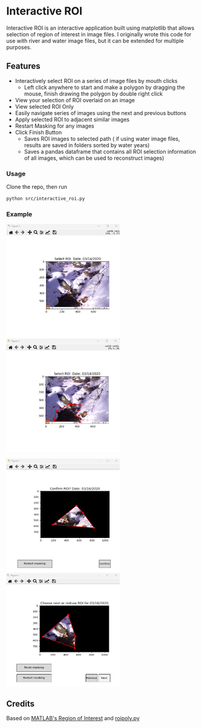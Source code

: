 # Interactive ROI

Interactive ROI is an interactive application built using matplotlib that allows selection of region of interest in image files.
I originally wrote this code for use with river and water image files, but it can be extended for multiple purposes.

## Features
- Interactively select ROI on a series of image files by mouth clicks
  - Left click anywhere to start and make a polygon by dragging the mouse, finish drawing the polygon by double right click
- View your selection of ROI overlaid on an image
- View selected ROI Only
- Easily navigate series of images using the next and previous buttons
- Apply selected ROI to adjacent similar images
- Restart Masking for any images
- Click Finish Button
  - Saves ROI images to selected path ( if using water image files, results are saved in folders sorted by water years)
  - Saves a pandas dataframe that contains all ROI selection information of all images, which can be used to reconstruct images)

### Usage
Clone the repo, then run 
```Bash
python src/interactive_roi.py
```
### Example
<img src = "example/img_1.png" width ="300" />     <img src = "example/img_2.png" width ="300" />

<img src = "example/img_3.png" width ="300" height="300"/>    <img src = "example/img_4.png" width ="300" height="300" />

## Credits
Based on [MATLAB's Region of Interest](https://www.mathworks.com/help/images/ref/roipoly.html) and [roipoly.py](https://github.com/jdoepfert/roipoly.py)
